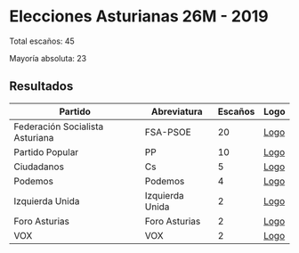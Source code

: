 # Elecciones Asturianas 26M - 2019

Total escaños: 45

Mayoría absoluta: 23

## Resultados

| Partido | Abreviatura | Escaños | Logo |
| - | - | - | - |
| Federación Socialista Asturiana | FSA-PSOE | 20 | [Logo](https://github.com/playzzz/Pactos/blob/master/Logos/PSOE.jpg?raw=true)
| Partido Popular | PP | 10 | [Logo](https://github.com/playzzz/Pactos/blob/master/Logos/PP.jpg?raw=true)
| Ciudadanos | Cs | 5 | [Logo](https://github.com/playzzz/Pactos/blob/master/Logos/Cs.jpg?raw=true)
| Podemos | Podemos | 4 | [Logo](https://github.com/playzzz/Pactos/blob/master/Logos/Podemos.jpg?raw=true)
| Izquierda Unida | Izquierda Unida | 2 | [Logo](https://github.com/playzzz/Pactos/blob/master/Logos/IU.jpg?raw=true)
| Foro Asturias | Foro Asturias | 2 | [Logo](https://github.com/playzzz/Pactos/blob/master/Logos/Foro%20Asturias.jpg?raw=true)
| VOX | VOX | 2 | [Logo](https://github.com/playzzz/Pactos/blob/master/Logos/VOX.jpg?raw=true)
